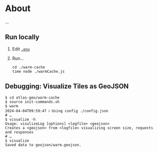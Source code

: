 # About

…

## Run locally

1. Edit [`.env`](.env)
2. Run…

   ```
   cd ./warm-cache
   time node ./warmCache.js
   ```

## Debugging: Visualize Tiles as GeoJSON

```
$ cd atlas-geo/warm-cache
$ source init-commands.sh
$ warm
2024-04-04T09:59:47 ℹ Using config ./config.json
# …
$ visualize -h
Usage: visulizeLog [options] <logfile> <geojson>
Creates a <geojson> from <logfile> visualizing screen size, requests and responses
# …
$ visualize
Saved data to geojson/warm.geojson.
```
